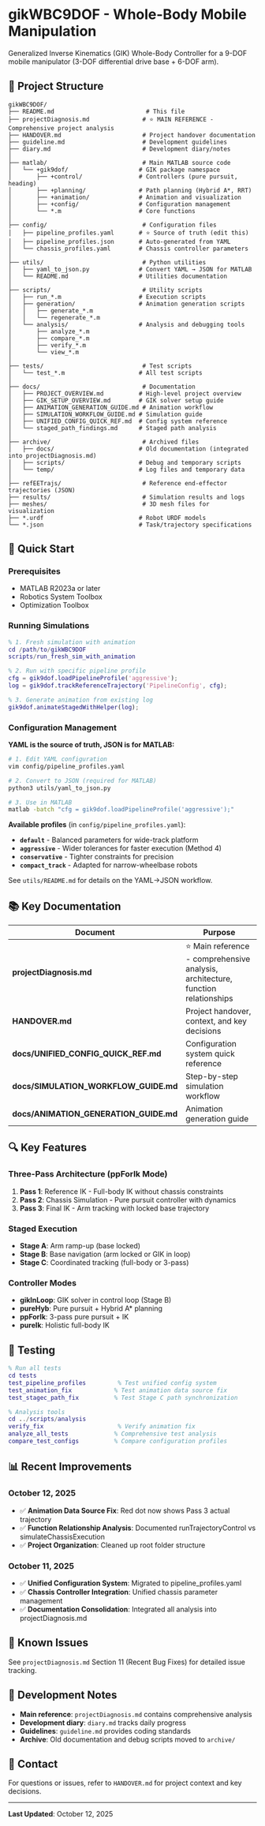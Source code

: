 # gikWBC9DOF - Whole-Body Mobile Manipulation

Generalized Inverse Kinematics (GIK) Whole-Body Controller for a 9-DOF mobile manipulator (3-DOF differential drive base + 6-DOF arm).

## 📁 Project Structure

```
gikWBC9DOF/
├── README.md                          # This file
├── projectDiagnosis.md               # ⭐ MAIN REFERENCE - Comprehensive project analysis
├── HANDOVER.md                       # Project handover documentation
├── guideline.md                      # Development guidelines
├── diary.md                          # Development diary/notes
│
├── matlab/                           # Main MATLAB source code
│   └── +gik9dof/                    # GIK package namespace
│       ├── +control/                # Controllers (pure pursuit, heading)
│       ├── +planning/               # Path planning (Hybrid A*, RRT)
│       ├── +animation/              # Animation and visualization
│       ├── +config/                 # Configuration management
│       └── *.m                      # Core functions
│
├── config/                           # Configuration files
│   ├── pipeline_profiles.yaml       # ⭐ Source of truth (edit this)
│   ├── pipeline_profiles.json       # Auto-generated from YAML
│   └── chassis_profiles.yaml        # Chassis controller parameters
│
├── utils/                            # Python utilities
│   ├── yaml_to_json.py              # Convert YAML → JSON for MATLAB
│   └── README.md                    # Utilities documentation
│
├── scripts/                          # Utility scripts
│   ├── run_*.m                      # Execution scripts
│   ├── generation/                  # Animation generation scripts
│   │   ├── generate_*.m
│   │   └── regenerate_*.m
│   └── analysis/                    # Analysis and debugging tools
│       ├── analyze_*.m
│       ├── compare_*.m
│       ├── verify_*.m
│       └── view_*.m
│
├── tests/                            # Test scripts
│   └── test_*.m                     # All test scripts
│
├── docs/                             # Documentation
│   ├── PROJECT_OVERVIEW.md          # High-level project overview
│   ├── GIK_SETUP_OVERVIEW.md        # GIK solver setup guide
│   ├── ANIMATION_GENERATION_GUIDE.md # Animation workflow
│   ├── SIMULATION_WORKFLOW_GUIDE.md # Simulation guide
│   ├── UNIFIED_CONFIG_QUICK_REF.md  # Config system reference
│   └── staged_path_findings.md      # Staged path analysis
│
├── archive/                          # Archived files
│   ├── docs/                        # Old documentation (integrated into projectDiagnosis.md)
│   ├── scripts/                     # Debug and temporary scripts
│   └── temp/                        # Log files and temporary data
│
├── refEETrajs/                       # Reference end-effector trajectories (JSON)
├── results/                          # Simulation results and logs
├── meshes/                           # 3D mesh files for visualization
├── *.urdf                           # Robot URDF models
└── *.json                           # Task/trajectory specifications
```

## 🚀 Quick Start

### Prerequisites
- MATLAB R2023a or later
- Robotics System Toolbox
- Optimization Toolbox

### Running Simulations

```matlab
% 1. Fresh simulation with animation
cd /path/to/gikWBC9DOF
scripts/run_fresh_sim_with_animation

% 2. Run with specific pipeline profile
cfg = gik9dof.loadPipelineProfile('aggressive');
log = gik9dof.trackReferenceTrajectory('PipelineConfig', cfg);

% 3. Generate animation from existing log
gik9dof.animateStagedWithHelper(log);
```

### Configuration Management

**YAML is the source of truth, JSON is for MATLAB:**

```bash
# 1. Edit YAML configuration
vim config/pipeline_profiles.yaml

# 2. Convert to JSON (required for MATLAB)
python3 utils/yaml_to_json.py

# 3. Use in MATLAB
matlab -batch "cfg = gik9dof.loadPipelineProfile('aggressive');"
```

**Available profiles** (in `config/pipeline_profiles.yaml`):
- **`default`** - Balanced parameters for wide-track platform
- **`aggressive`** - Wider tolerances for faster execution (Method 4)
- **`conservative`** - Tighter constraints for precision
- **`compact_track`** - Adapted for narrow-wheelbase robots

See `utils/README.md` for details on the YAML→JSON workflow.

## 📚 Key Documentation

| Document | Purpose |
|----------|---------|
| **projectDiagnosis.md** | ⭐ Main reference - comprehensive analysis, architecture, function relationships |
| **HANDOVER.md** | Project handover, context, and key decisions |
| **docs/UNIFIED_CONFIG_QUICK_REF.md** | Configuration system quick reference |
| **docs/SIMULATION_WORKFLOW_GUIDE.md** | Step-by-step simulation workflow |
| **docs/ANIMATION_GENERATION_GUIDE.md** | Animation generation guide |

## 🔍 Key Features

### Three-Pass Architecture (ppForIk Mode)
1. **Pass 1**: Reference IK - Full-body IK without chassis constraints
2. **Pass 2**: Chassis Simulation - Pure pursuit controller with dynamics
3. **Pass 3**: Final IK - Arm tracking with locked base trajectory

### Staged Execution
- **Stage A**: Arm ramp-up (base locked)
- **Stage B**: Base navigation (arm locked or GIK in loop)
- **Stage C**: Coordinated tracking (full-body or 3-pass)

### Controller Modes
- **gikInLoop**: GIK solver in control loop (Stage B)
- **pureHyb**: Pure pursuit + Hybrid A* planning
- **ppForIk**: 3-pass pure pursuit + IK
- **pureIk**: Holistic full-body IK

## 🧪 Testing

```matlab
% Run all tests
cd tests
test_pipeline_profiles         % Test unified config system
test_animation_fix            % Test animation data source fix
test_stagec_path_fix          % Test Stage C path synchronization

% Analysis tools
cd ../scripts/analysis
verify_fix                     % Verify animation fix
analyze_all_tests             % Comprehensive test analysis
compare_test_configs          % Compare configuration profiles
```

## 📊 Recent Improvements

### October 12, 2025
- ✅ **Animation Data Source Fix**: Red dot now shows Pass 3 actual trajectory
- ✅ **Function Relationship Analysis**: Documented runTrajectoryControl vs simulateChassisExecution
- ✅ **Project Organization**: Cleaned up root folder structure

### October 11, 2025
- ✅ **Unified Configuration System**: Migrated to pipeline_profiles.yaml
- ✅ **Chassis Controller Integration**: Unified chassis parameter management
- ✅ **Documentation Consolidation**: Integrated all analysis into projectDiagnosis.md

## 🐛 Known Issues

See `projectDiagnosis.md` Section 11 (Recent Bug Fixes) for detailed issue tracking.

## 📝 Development Notes

- **Main reference**: `projectDiagnosis.md` contains comprehensive analysis
- **Development diary**: `diary.md` tracks daily progress
- **Guidelines**: `guideline.md` provides coding standards
- **Archive**: Old documentation and debug scripts moved to `archive/`

## 📧 Contact

For questions or issues, refer to `HANDOVER.md` for project context and key decisions.

---

**Last Updated**: October 12, 2025
